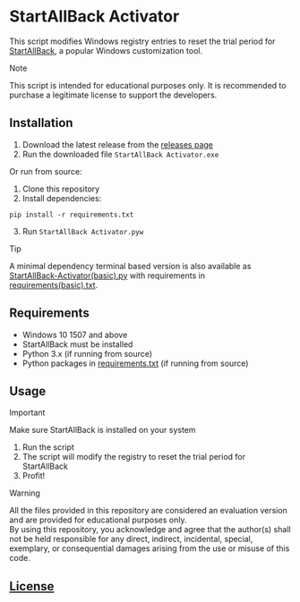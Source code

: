 # StartAllBack Activator

This script modifies Windows registry entries to reset the trial period for [StartAllBack](https://www.startallback.com/), a popular Windows customization tool.

> [!NOTE]
> This script is intended for educational purposes only. It is recommended to purchase a legitimate license to support the developers.

## Installation

1. Download the latest release from the [releases page](https://github.com/singhmanasmay/startallback-activator/releases)
3. Run the downloaded file `StartAllBack Activator.exe`

Or run from source:

1. Clone this repository
2. Install dependencies:
```
pip install -r requirements.txt
```
3. Run `StartAllBack Activator.pyw`

> [!TIP]
> A minimal dependency terminal based version is also available as [StartAllBack-Activator(basic).py](StartAllBack-Activator(basic).py) with requirements in [requirements(basic).txt](requirements(basic).txt).

## Requirements

- Windows 10 1507 and above
- StartAllBack must be installed
- Python 3.x (if running from source)
- Python packages in [requirements.txt](requirements.txt) (if running from source)

## Usage

> [!IMPORTANT]
> Make sure StartAllBack is installed on your system

1. Run the script
2. The script will modify the registry to reset the trial period for StartAllBack
3. Profit!

> [!WARNING]
> All the files provided in this repository are considered an evaluation version and are provided for educational purposes only.\
> By using this repository, you acknowledge and agree that the author(s) shall not be held responsible for any direct, indirect, incidental, special, exemplary, or consequential damages arising from the use or misuse of this code.


## [License](LICENSE)
